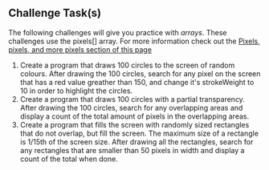 Challenge Task(s)
-------

The following challenges will give you practice with _arrays_.  These challenges use the pixels[] array.  For more information check out the [Pixels, pixels, and more pixels section of this page](https://processing.org/tutorials/pixels/)

1. Create a program that draws 100 circles to the screen of random colours.  After drawing the 100 circles, search for any pixel on the screen that has a red value greather than 150, and change it's strokeWeight to 10 in order to highlight the circles.
2. Create a program that draws 100 circles with a partial transparency.  After drawing the 100 circles, search for any overlapping areas and display a count of the total amount of pixels in the overlapping areas.
3. Create a program that fills the screen with randomly sized rectangles that do not overlap, but fill the screen.  The maximum size of a rectangle is 1/15th of the screen size.  After drawing all the rectangles, search for any rectangles that are smaller than 50 pixels in width and display a count of the total when done.


